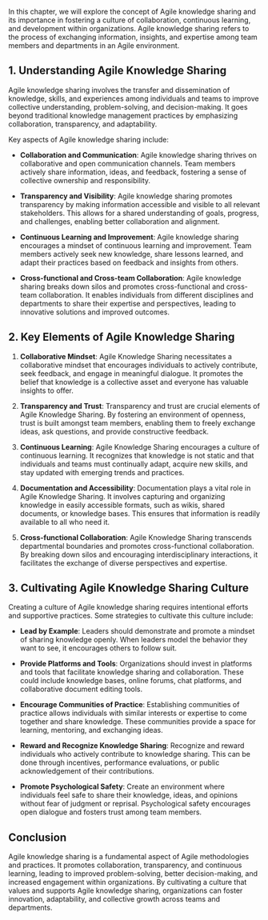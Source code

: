 
In this chapter, we will explore the concept of Agile knowledge sharing and its importance in fostering a culture of collaboration, continuous learning, and development within organizations. Agile knowledge sharing refers to the process of exchanging information, insights, and expertise among team members and departments in an Agile environment.

**1. Understanding Agile Knowledge Sharing**
--------------------------------------------

Agile knowledge sharing involves the transfer and dissemination of knowledge, skills, and experiences among individuals and teams to improve collective understanding, problem-solving, and decision-making. It goes beyond traditional knowledge management practices by emphasizing collaboration, transparency, and adaptability.

Key aspects of Agile knowledge sharing include:

* **Collaboration and Communication**: Agile knowledge sharing thrives on collaborative and open communication channels. Team members actively share information, ideas, and feedback, fostering a sense of collective ownership and responsibility.

* **Transparency and Visibility**: Agile knowledge sharing promotes transparency by making information accessible and visible to all relevant stakeholders. This allows for a shared understanding of goals, progress, and challenges, enabling better collaboration and alignment.

* **Continuous Learning and Improvement**: Agile knowledge sharing encourages a mindset of continuous learning and improvement. Team members actively seek new knowledge, share lessons learned, and adapt their practices based on feedback and insights from others.

* **Cross-functional and Cross-team Collaboration**: Agile knowledge sharing breaks down silos and promotes cross-functional and cross-team collaboration. It enables individuals from different disciplines and departments to share their expertise and perspectives, leading to innovative solutions and improved outcomes.

**2. Key Elements of Agile Knowledge Sharing**
------------------------------------------

1. **Collaborative Mindset**: Agile Knowledge Sharing necessitates a collaborative mindset that encourages individuals to actively contribute, seek feedback, and engage in meaningful dialogue. It promotes the belief that knowledge is a collective asset and everyone has valuable insights to offer.
    
2. **Transparency and Trust**: Transparency and trust are crucial elements of Agile Knowledge Sharing. By fostering an environment of openness, trust is built amongst team members, enabling them to freely exchange ideas, ask questions, and provide constructive feedback.
    
3. **Continuous Learning**: Agile Knowledge Sharing encourages a culture of continuous learning. It recognizes that knowledge is not static and that individuals and teams must continually adapt, acquire new skills, and stay updated with emerging trends and practices.
    
4. **Documentation and Accessibility**: Documentation plays a vital role in Agile Knowledge Sharing. It involves capturing and organizing knowledge in easily accessible formats, such as wikis, shared documents, or knowledge bases. This ensures that information is readily available to all who need it.
    
5. **Cross-functional Collaboration**: Agile Knowledge Sharing transcends departmental boundaries and promotes cross-functional collaboration. By breaking down silos and encouraging interdisciplinary interactions, it facilitates the exchange of diverse perspectives and expertise.

**3. Cultivating Agile Knowledge Sharing Culture**
--------------------------------------------------

Creating a culture of Agile knowledge sharing requires intentional efforts and supportive practices. Some strategies to cultivate this culture include:

* **Lead by Example**: Leaders should demonstrate and promote a mindset of sharing knowledge openly. When leaders model the behavior they want to see, it encourages others to follow suit.

* **Provide Platforms and Tools**: Organizations should invest in platforms and tools that facilitate knowledge sharing and collaboration. These could include knowledge bases, online forums, chat platforms, and collaborative document editing tools.

* **Encourage Communities of Practice**: Establishing communities of practice allows individuals with similar interests or expertise to come together and share knowledge. These communities provide a space for learning, mentoring, and exchanging ideas.

* **Reward and Recognize Knowledge Sharing**: Recognize and reward individuals who actively contribute to knowledge sharing. This can be done through incentives, performance evaluations, or public acknowledgement of their contributions.

* **Promote Psychological Safety**: Create an environment where individuals feel safe to share their knowledge, ideas, and opinions without fear of judgment or reprisal. Psychological safety encourages open dialogue and fosters trust among team members.

**Conclusion**
--------------

Agile knowledge sharing is a fundamental aspect of Agile methodologies and practices. It promotes collaboration, transparency, and continuous learning, leading to improved problem-solving, better decision-making, and increased engagement within organizations. By cultivating a culture that values and supports Agile knowledge sharing, organizations can foster innovation, adaptability, and collective growth across teams and departments.
